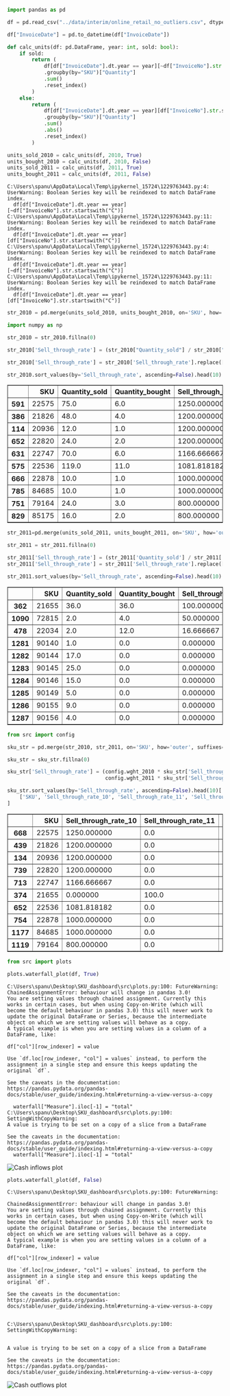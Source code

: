 ```python
import pandas as pd

df = pd.read_csv("../data/interim/online_retail_no_outliers.csv", dtype={"InvoiceNo": str})
```


```python
df["InvoiceDate"] = pd.to_datetime(df["InvoiceDate"])
```


```python
def calc_units(df: pd.DataFrame, year: int, sold: bool):
    if sold:
        return (
            df[df["InvoiceDate"].dt.year == year][~df["InvoiceNo"].str.startswith("C")]
            .groupby(by="SKU")["Quantity"]
            .sum()
            .reset_index()
        )
    else:
        return (
            df[df["InvoiceDate"].dt.year == year][df["InvoiceNo"].str.startswith("C")]
            .groupby(by="SKU")["Quantity"]
            .sum()
            .abs()
            .reset_index()
        )
```


```python
units_sold_2010 = calc_units(df, 2010, True)
units_bought_2010 = calc_units(df, 2010, False)
units_sold_2011 = calc_units(df, 2011, True)
units_bought_2011 = calc_units(df, 2011, False)
```

    C:\Users\spanu\AppData\Local\Temp\ipykernel_15724\1229763443.py:4: UserWarning: Boolean Series key will be reindexed to match DataFrame index.
      df[df["InvoiceDate"].dt.year == year][~df["InvoiceNo"].str.startswith("C")]
    C:\Users\spanu\AppData\Local\Temp\ipykernel_15724\1229763443.py:11: UserWarning: Boolean Series key will be reindexed to match DataFrame index.
      df[df["InvoiceDate"].dt.year == year][df["InvoiceNo"].str.startswith("C")]
    C:\Users\spanu\AppData\Local\Temp\ipykernel_15724\1229763443.py:4: UserWarning: Boolean Series key will be reindexed to match DataFrame index.
      df[df["InvoiceDate"].dt.year == year][~df["InvoiceNo"].str.startswith("C")]
    C:\Users\spanu\AppData\Local\Temp\ipykernel_15724\1229763443.py:11: UserWarning: Boolean Series key will be reindexed to match DataFrame index.
      df[df["InvoiceDate"].dt.year == year][df["InvoiceNo"].str.startswith("C")]
    


```python
str_2010 = pd.merge(units_sold_2010, units_bought_2010, on='SKU', how='outer', suffixes=('_sold', '_bought'))
```


```python
import numpy as np

str_2010 = str_2010.fillna(0)

str_2010['Sell_through_rate'] = (str_2010["Quantity_sold"] / str_2010["Quantity_bought"]) * 100

str_2010['Sell_through_rate'] = str_2010['Sell_through_rate'].replace([np.inf, -np.inf], 0)
```


```python
str_2010.sort_values(by='Sell_through_rate', ascending=False).head(10)
```




<div>
<style scoped>
    .dataframe tbody tr th:only-of-type {
        vertical-align: middle;
    }

    .dataframe tbody tr th {
        vertical-align: top;
    }

    .dataframe thead th {
        text-align: right;
    }
</style>
<table border="1" class="dataframe">
  <thead>
    <tr style="text-align: right;">
      <th></th>
      <th>SKU</th>
      <th>Quantity_sold</th>
      <th>Quantity_bought</th>
      <th>Sell_through_rate</th>
    </tr>
  </thead>
  <tbody>
    <tr>
      <th>591</th>
      <td>22575</td>
      <td>75.0</td>
      <td>6.0</td>
      <td>1250.000000</td>
    </tr>
    <tr>
      <th>386</th>
      <td>21826</td>
      <td>48.0</td>
      <td>4.0</td>
      <td>1200.000000</td>
    </tr>
    <tr>
      <th>114</th>
      <td>20936</td>
      <td>12.0</td>
      <td>1.0</td>
      <td>1200.000000</td>
    </tr>
    <tr>
      <th>652</th>
      <td>22820</td>
      <td>24.0</td>
      <td>2.0</td>
      <td>1200.000000</td>
    </tr>
    <tr>
      <th>631</th>
      <td>22747</td>
      <td>70.0</td>
      <td>6.0</td>
      <td>1166.666667</td>
    </tr>
    <tr>
      <th>575</th>
      <td>22536</td>
      <td>119.0</td>
      <td>11.0</td>
      <td>1081.818182</td>
    </tr>
    <tr>
      <th>666</th>
      <td>22878</td>
      <td>10.0</td>
      <td>1.0</td>
      <td>1000.000000</td>
    </tr>
    <tr>
      <th>785</th>
      <td>84685</td>
      <td>10.0</td>
      <td>1.0</td>
      <td>1000.000000</td>
    </tr>
    <tr>
      <th>751</th>
      <td>79164</td>
      <td>24.0</td>
      <td>3.0</td>
      <td>800.000000</td>
    </tr>
    <tr>
      <th>829</th>
      <td>85175</td>
      <td>16.0</td>
      <td>2.0</td>
      <td>800.000000</td>
    </tr>
  </tbody>
</table>
</div>




```python
str_2011=pd.merge(units_sold_2011, units_bought_2011, on='SKU', how='outer', suffixes=['_sold', '_bought'])
```


```python
str_2011 = str_2011.fillna(0)

str_2011['Sell_through_rate'] = (str_2011['Quantity_sold'] / str_2011['Quantity_bought']) * 100
str_2011['Sell_through_rate'] = str_2011['Sell_through_rate'].replace([np.inf, -np.inf], 0)
```


```python
str_2011.sort_values(by='Sell_through_rate', ascending=False).head(10)
```




<div>
<style scoped>
    .dataframe tbody tr th:only-of-type {
        vertical-align: middle;
    }

    .dataframe tbody tr th {
        vertical-align: top;
    }

    .dataframe thead th {
        text-align: right;
    }
</style>
<table border="1" class="dataframe">
  <thead>
    <tr style="text-align: right;">
      <th></th>
      <th>SKU</th>
      <th>Quantity_sold</th>
      <th>Quantity_bought</th>
      <th>Sell_through_rate</th>
    </tr>
  </thead>
  <tbody>
    <tr>
      <th>362</th>
      <td>21655</td>
      <td>36.0</td>
      <td>36.0</td>
      <td>100.000000</td>
    </tr>
    <tr>
      <th>1090</th>
      <td>72815</td>
      <td>2.0</td>
      <td>4.0</td>
      <td>50.000000</td>
    </tr>
    <tr>
      <th>478</th>
      <td>22034</td>
      <td>2.0</td>
      <td>12.0</td>
      <td>16.666667</td>
    </tr>
    <tr>
      <th>1281</th>
      <td>90140</td>
      <td>1.0</td>
      <td>0.0</td>
      <td>0.000000</td>
    </tr>
    <tr>
      <th>1282</th>
      <td>90144</td>
      <td>17.0</td>
      <td>0.0</td>
      <td>0.000000</td>
    </tr>
    <tr>
      <th>1283</th>
      <td>90145</td>
      <td>25.0</td>
      <td>0.0</td>
      <td>0.000000</td>
    </tr>
    <tr>
      <th>1284</th>
      <td>90146</td>
      <td>15.0</td>
      <td>0.0</td>
      <td>0.000000</td>
    </tr>
    <tr>
      <th>1285</th>
      <td>90149</td>
      <td>5.0</td>
      <td>0.0</td>
      <td>0.000000</td>
    </tr>
    <tr>
      <th>1286</th>
      <td>90155</td>
      <td>9.0</td>
      <td>0.0</td>
      <td>0.000000</td>
    </tr>
    <tr>
      <th>1287</th>
      <td>90156</td>
      <td>4.0</td>
      <td>0.0</td>
      <td>0.000000</td>
    </tr>
  </tbody>
</table>
</div>




```python
from src import config

sku_str = pd.merge(str_2010, str_2011, on='SKU', how='outer', suffixes=['_10', '_11'])

sku_str = sku_str.fillna(0)

sku_str['Sell_through_rate'] = (config.wght_2010 * sku_str['Sell_through_rate_10'] +
                                config.wght_2011 * sku_str['Sell_through_rate_11'])
```


```python
sku_str.sort_values(by='Sell_through_rate', ascending=False).head(10)[
    ['SKU', 'Sell_through_rate_10', 'Sell_through_rate_11', 'Sell_through_rate']
]
```




<div>
<style scoped>
    .dataframe tbody tr th:only-of-type {
        vertical-align: middle;
    }

    .dataframe tbody tr th {
        vertical-align: top;
    }

    .dataframe thead th {
        text-align: right;
    }
</style>
<table border="1" class="dataframe">
  <thead>
    <tr style="text-align: right;">
      <th></th>
      <th>SKU</th>
      <th>Sell_through_rate_10</th>
      <th>Sell_through_rate_11</th>
      <th>Sell_through_rate</th>
    </tr>
  </thead>
  <tbody>
    <tr>
      <th>668</th>
      <td>22575</td>
      <td>1250.000000</td>
      <td>0.0</td>
      <td>100.000000</td>
    </tr>
    <tr>
      <th>439</th>
      <td>21826</td>
      <td>1200.000000</td>
      <td>0.0</td>
      <td>96.000000</td>
    </tr>
    <tr>
      <th>134</th>
      <td>20936</td>
      <td>1200.000000</td>
      <td>0.0</td>
      <td>96.000000</td>
    </tr>
    <tr>
      <th>739</th>
      <td>22820</td>
      <td>1200.000000</td>
      <td>0.0</td>
      <td>96.000000</td>
    </tr>
    <tr>
      <th>713</th>
      <td>22747</td>
      <td>1166.666667</td>
      <td>0.0</td>
      <td>93.333333</td>
    </tr>
    <tr>
      <th>374</th>
      <td>21655</td>
      <td>0.000000</td>
      <td>100.0</td>
      <td>92.000000</td>
    </tr>
    <tr>
      <th>652</th>
      <td>22536</td>
      <td>1081.818182</td>
      <td>0.0</td>
      <td>86.545455</td>
    </tr>
    <tr>
      <th>754</th>
      <td>22878</td>
      <td>1000.000000</td>
      <td>0.0</td>
      <td>80.000000</td>
    </tr>
    <tr>
      <th>1177</th>
      <td>84685</td>
      <td>1000.000000</td>
      <td>0.0</td>
      <td>80.000000</td>
    </tr>
    <tr>
      <th>1119</th>
      <td>79164</td>
      <td>800.000000</td>
      <td>0.0</td>
      <td>64.000000</td>
    </tr>
  </tbody>
</table>
</div>




```python
from src import plots

plots.waterfall_plot(df, True)
```

    C:\Users\spanu\Desktop\SKU_dashboard\src\plots.py:100: FutureWarning: ChainedAssignmentError: behaviour will change in pandas 3.0!
    You are setting values through chained assignment. Currently this works in certain cases, but when using Copy-on-Write (which will become the default behaviour in pandas 3.0) this will never work to update the original DataFrame or Series, because the intermediate object on which we are setting values will behave as a copy.
    A typical example is when you are setting values in a column of a DataFrame, like:
    
    df["col"][row_indexer] = value
    
    Use `df.loc[row_indexer, "col"] = values` instead, to perform the assignment in a single step and ensure this keeps updating the original `df`.
    
    See the caveats in the documentation: https://pandas.pydata.org/pandas-docs/stable/user_guide/indexing.html#returning-a-view-versus-a-copy
    
      waterfall["Measure"].iloc[-1] = "total"
    C:\Users\spanu\Desktop\SKU_dashboard\src\plots.py:100: SettingWithCopyWarning: 
    A value is trying to be set on a copy of a slice from a DataFrame
    
    See the caveats in the documentation: https://pandas.pydata.org/pandas-docs/stable/user_guide/indexing.html#returning-a-view-versus-a-copy
      waterfall["Measure"].iloc[-1] = "total"
    



![Cash inflows plot](markdown/plotly-images/cash_inflows.png)


```python
plots.waterfall_plot(df, False)
```

    C:\Users\spanu\Desktop\SKU_dashboard\src\plots.py:100: FutureWarning:
    
    ChainedAssignmentError: behaviour will change in pandas 3.0!
    You are setting values through chained assignment. Currently this works in certain cases, but when using Copy-on-Write (which will become the default behaviour in pandas 3.0) this will never work to update the original DataFrame or Series, because the intermediate object on which we are setting values will behave as a copy.
    A typical example is when you are setting values in a column of a DataFrame, like:
    
    df["col"][row_indexer] = value
    
    Use `df.loc[row_indexer, "col"] = values` instead, to perform the assignment in a single step and ensure this keeps updating the original `df`.
    
    See the caveats in the documentation: https://pandas.pydata.org/pandas-docs/stable/user_guide/indexing.html#returning-a-view-versus-a-copy
    
    
    C:\Users\spanu\Desktop\SKU_dashboard\src\plots.py:100: SettingWithCopyWarning:
    
    
    A value is trying to be set on a copy of a slice from a DataFrame
    
    See the caveats in the documentation: https://pandas.pydata.org/pandas-docs/stable/user_guide/indexing.html#returning-a-view-versus-a-copy
    
    



![Cash outflows plot](markdown/plotly-images/cash_outflows.png)

